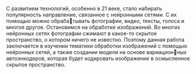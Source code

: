 С развитием технологий, особенно в 21 веке, стало набирать популярность
направление, связанное с нейронными сетями. С их помощью можно обрабатывать фотографии, видео, тексты, голоса и многое другое. Остановимся на
обработке изображений. Во многих нейронных сетях фотографии сжимают
в какое-то скрытое пространство, о котором ничего не известно. Поэтому
данная работа заключается в изучении тематики обработки изображений с
помощью нейронных сетей, а также создании модели на основе вариационных автоэнкодеров, которая будет кодировать изображение в осмысленное
скрытое пространство.
